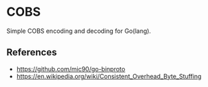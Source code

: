 # COBS

Simple COBS encoding and decoding for Go(lang).

## References
* https://github.com/mic90/go-binproto
* https://en.wikipedia.org/wiki/Consistent_Overhead_Byte_Stuffing